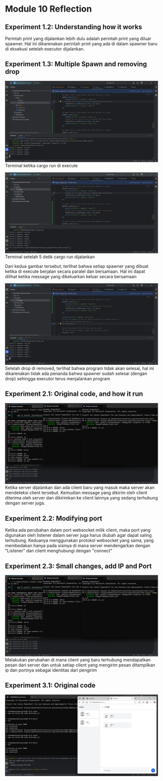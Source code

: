 # Module 10 Reflection

## Experiment 1.2: Understanding how it works

Perintah print yang dijalankan lebih dulu adalah perintah print yang diluar spawner. Hal ini dikarenakan perintah print
yang ada di dalam spawner baru di eksekusi setelah executor dijalankan.

## Experiment 1.3: Multiple Spawn and removing drop

![Terminal immediately after cargo run executed](/assets/images/multiple_spawner_1.png)
Terminal ketika cargo run di execute

![Terminal 5 second after cargo run executed](/assets/images/multiple_spawner_2.png)
Terminal setelah 5 detik cargo run dijalankan

Dari kedua gambar tersebut, terlihat bahwa setiap spawner yang dibuat ketika di execute berjalan secara paralel dan
bersamaan. Hal ini dapat dilihat ketika message yang dikeluarkan keluar secara bersamaan

![Terminal when drop got removed](/assets/images/drop_removed.png)
Setelah drop di removed, terlihat bahwa program tidak akan selesai, hal ini dikarenakan tidak ada penanda bahwa
spawner sudah selesai (dengan drop) sehingga executor terus menjalankan program

## Experiment 2.1: Original code, and how it run

![Original broadcast server with 3 client](/assets/images/original_broadcast.png)
Ketika server dijalankan dan ada client baru yang masuk maka server akan mendeteksi client tersebut. Kemudian message
yang dikirim oleh client diterima oleh server dan dikirimkan ke client lainnya yang sedang terhubung dengan server juga.

## Experiment 2.2: Modifying port

Ketika ada perubahan dalam port websocket milik client, maka port yang digunakan oleh listener dalam server juga harus
diubah agar dapat saling terhubung. Keduanya menggunakan protokol websocket yang sama, yang membedakan hanya pada sisinya
di mana server mendengarkan dengan "Listener" dan client menghubungi dengan "connect"

## Experiment 2.3: Small changes, add IP and Port

![Modified broadcast server](/assets/images/original_broadcast.png)
Melakukan perubahan di mana client yang baru terhubung mendapatkan pesan dari server dan untuk setiap client yang mengirim
pesan ditampilkan ip dan portnya sebagai identitas dari pengirim

## Experiment 3.1: Original code

![Original webchat server](/assets/images/original_webchat.png)
